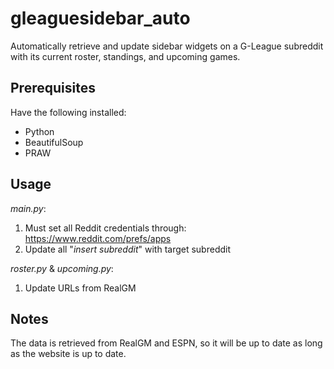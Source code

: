# gleaguesidebar_auto

Automatically retrieve and update sidebar widgets on a G-League subreddit with its current roster, standings, and upcoming games.

## Prerequisites
Have the following installed:
* Python
* BeautifulSoup
* PRAW

## Usage
*main.py*:
1. Must set all Reddit credentials through: https://www.reddit.com/prefs/apps
2. Update all "*insert subreddit*" with target subreddit   

*roster.py* & *upcoming.py*:
1. Update URLs from RealGM

## Notes
The data is retrieved from RealGM and ESPN, so it will be up to date as long as the website is up to date.

